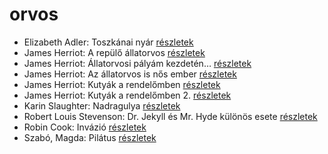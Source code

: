 # orvos

- Elizabeth Adler: Toszkánai nyár [részletek](../_details/Elizabeth%20Adler.md#id_1211)
- James Herriot: A repülő állatorvos [részletek](../_details/James%20Herriot.md#id_929)
- James Herriot: Állatorvosi pályám kezdetén… [részletek](../_details/James%20Herriot.md#id_927)
- James Herriot: Az állatorvos is nős ember [részletek](../_details/James%20Herriot.md#id_1270)
- James Herriot: Kutyák a rendelőmben [részletek](../_details/James%20Herriot.md#id_782)
- James Herriot: Kutyák a rendelőmben 2. [részletek](../_details/James%20Herriot.md#id_924)
- Karin Slaughter: Nadragulya [részletek](../_details/Karin%20Slaughter.md#id_788)
- Robert Louis Stevenson: Dr. Jekyll és Mr. Hyde különös esete [részletek](../_details/Robert%20Louis%20Stevenson.md#id_615)
- Robin Cook: Invázió [részletek](../_details/Robin%20Cook.md#id_92)
- Szabó, Magda: Pilátus [részletek](../_details/Szab%C3%B3%2C%20Magda.md#id_1351)